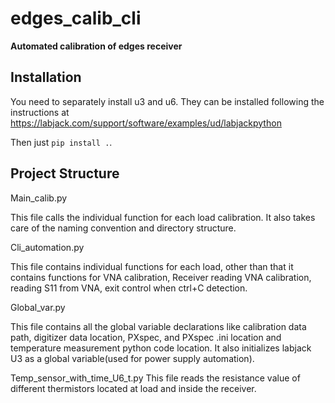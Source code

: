 # edges_calib_cli

**Automated calibration of edges receiver**

## Installation

You need to separately install u3 and u6. They can be installed following the instructions
at https://labjack.com/support/software/examples/ud/labjackpython

Then just `pip install .`.

## Project Structure
Main_calib.py

 This file calls the individual function for each load calibration. It also takes care of the naming convention and directory structure.

Cli_automation.py

 This file contains individual functions for each load, other than that it contains functions for VNA calibration, Receiver reading VNA calibration, reading S11 from VNA, exit control when ctrl+C detection.

Global_var.py

 This file contains all the global variable declarations like calibration data path, digitizer data location, PXspec, and PXspec .ini location and temperature measurement python code location. It also initializes labjack U3 as a global variable(used for power supply automation).

Temp_sensor_with_time_U6_t.py
  This file reads the resistance value of different thermistors located at load and inside the receiver.
